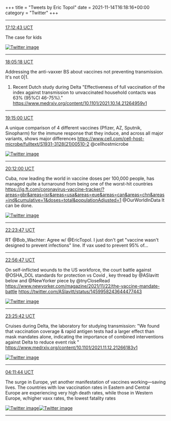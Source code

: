 +++
title = "Tweets by Eric Topol" 
date = 2021-11-14T16:18:16+00:00
category = "Twitter"
+++


---

<a href="https://twitter.com/erictopol/status/1459932317061836814" target="_blank" rel="noreferer">17:12:43 UCT</a>

The case for kids 

<a href="FEK4KizVIAQHPKC.jpg"  ><img src="FEK4KizVIAQHPKC.jpg" alt="Twitter image" ></img></a>

---

<a href="https://twitter.com/erictopol/status/1459945548958494721" target="_blank" rel="noreferer">18:05:18 UCT</a>

Addressing the anti-vaxxer BS about vaccines not preventing transmission. It's not 0|1.
1. Recent Dutch study during Delta
"Effectiveness of full vaccination of the index against transmission to unvaccinated household contacts was 63% (95%CI 46-75%)."
https://www.medrxiv.org/content/10.1101/2021.10.14.21264959v1



---

<a href="https://twitter.com/erictopol/status/1459963090586398724" target="_blank" rel="noreferer">19:15:00 UCT</a>

A unique comparison of 4 different vaccines (Pfizer, AZ, Sputnik, Sinopharm) for the immune response that they induce, and across all major variants,  shows major differences https://www.cell.com/cell-host-microbe/fulltext/S1931-3128(21)00510-2 @cellhostmicrobe 

<a href="FELGDbyVkAIwqky.jpg"  ><img src="FELGDbyVkAIwqky.jpg" alt="Twitter image" ></img></a>

---

<a href="https://twitter.com/erictopol/status/1459977435160719361" target="_blank" rel="noreferer">20:12:00 UCT</a>

Cuba, now leading the world in vaccine doses per 100,000 people, has managed quite a turnaround from being one of the worst-hit countries
https://ig.ft.com/coronavirus-vaccine-tracker/?areas=gbr&areas=isr&areas=usa&areas=eue&areas=can&areas=chn&areas=ind&cumulative=1&doses=total&populationAdjusted=1
@OurWorldInData 
It can be done. 

<a href="FELT6YgVcAUXCgH.jpg"  ><img src="FELT6YgVcAUXCgH.jpg" alt="Twitter image" ></img></a>

---

<a href="https://twitter.com/erictopol/status/1460010600931610629" target="_blank" rel="noreferer">22:23:47 UCT</a>

RT @Bob_Wachter: Agree w/ @EricTopol. I just don't get "vaccine wasn't designed to prevent infections" line. If vax used to prevent 95% of…



---

<a href="https://twitter.com/erictopol/status/1460018905196285953" target="_blank" rel="noreferer">22:56:47 UCT</a>

On self-inflicted wounds to the US workforce, the court battle against @OSHA_DOL standards for protection vs Covid , key thread by @ASlavitt below and @NewYorker piece by @tnyCloseRead https://www.newyorker.com/magazine/2021/11/22/the-vaccine-mandate-battle  https://twitter.com/ASlavitt/status/1459958243644477443

<a href="FEMF5rXVkAYGYmr.jpg"  ><img src="FEMF5rXVkAYGYmr.jpg" alt="Twitter image" ></img></a>

---

<a href="https://twitter.com/erictopol/status/1460026181047128064" target="_blank" rel="noreferer">23:25:42 UCT</a>

Cruises during Delta, the laboratory for studying transmission:
"We found that vaccination coverage &amp; rapid antigen tests had a larger effect than mask mandates alone, indicating the importance of combined interventions
against Delta to reduce event risk "
https://www.medrxiv.org/content/10.1101/2021.11.12.21266183v1 

<a href="FEMNYmaVkAIZoJG.jpg"  ><img src="FEMNYmaVkAIZoJG.jpg" alt="Twitter image" ></img></a>

---

<a href="https://twitter.com/erictopol/status/1460098163264524294" target="_blank" rel="noreferer">04:11:44 UCT</a>

The surge in Europe, yet another manifestation of vaccines working—saving lives. The countries with low vaccination rates in Eastern and Central Europe are experiencing very high death rates, while those in Western Europe, w/higher vaxx rates, the lowest fatality rates 

<a href="FENPYpQVQAYLcUn.jpg"  ><img src="FENPYpQVQAYLcUn.jpg" alt="Twitter image" ></img></a><a href="FENPdEDUcAISKpl.jpg"  ><img src="FENPdEDUcAISKpl.jpg" alt="Twitter image" ></img></a>

---